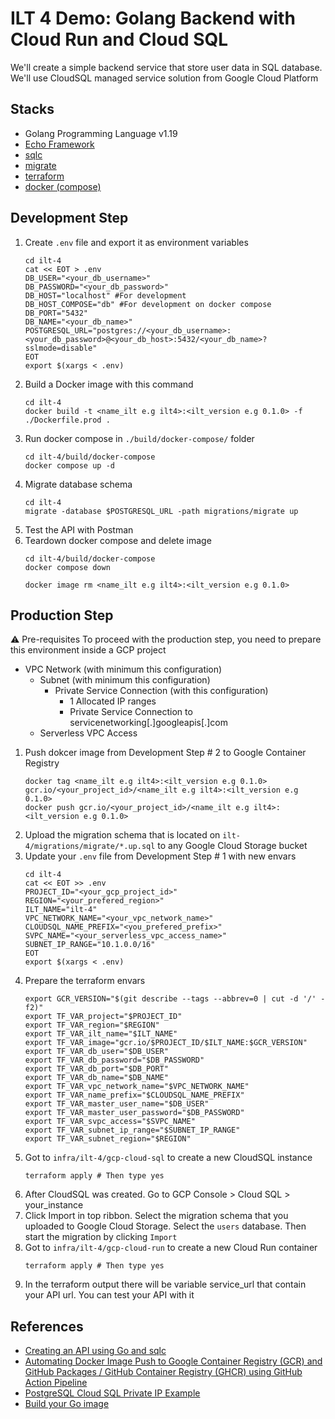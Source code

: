# ILT 4 Demo: Golang Backend with Cloud Run and Cloud SQL

We'll create a simple backend service that store user data in SQL database. We'll use CloudSQL managed service solution from Google Cloud Platform

## Stacks

* Golang Programming Language v1.19
* [Echo Framework](https://github.com/labstack/echo)
* [sqlc](https://github.com/sqlc-dev/sqlc)
* [migrate](https://github.com/golang-migrate/migrate)
* [terraform](terraform.io/)
* [docker (compose)](https://www.docker.com/)

## Development Step

1. Create `.env` file and export it as environment variables
   ```
   cd ilt-4
   cat << EOT > .env
   DB_USER="<your_db_username>"
   DB_PASSWORD="<your_db_password>"
   DB_HOST="localhost" #For development
   DB_HOST_COMPOSE="db" #For development on docker compose
   DB_PORT="5432"
   DB_NAME="<your_db_name>"
   POSTGRESQL_URL="postgres://<your_db_username>:<your_db_password>@<your_db_host>:5432/<your_db_name>?sslmode=disable"
   EOT
   export $(xargs < .env)
   ```
2. Build a Docker image with this command
   ```
   cd ilt-4
   docker build -t <name_ilt e.g ilt4>:<ilt_version e.g 0.1.0> -f ./Dockerfile.prod .
   ```
3. Run docker compose in `./build/docker-compose/` folder
   ```
   cd ilt-4/build/docker-compose
   docker compose up -d
   ```
4. Migrate database schema
   ```
   cd ilt-4
   migrate -database $POSTGRESQL_URL -path migrations/migrate up
   ```
6. Test the API with Postman
7. Teardown docker compose and delete image
   ```
   cd ilt-4/build/docker-compose
   docker compose down

   docker image rm <name_ilt e.g ilt4>:<ilt_version e.g 0.1.0>
   ```

## Production Step

⚠️ Pre-requisites
To proceed with the production step, you need to prepare this environment inside a GCP project

- VPC Network (with minimum this configuration)
   * Subnet (with minimum this configuration)
     - Private Service Connection (with this configuration)
       * 1 Allocated IP ranges
       * Private Service Connection to servicenetworking[.]googleapis[.]com
   * Serverless VPC Access

1. Push dokcer image from Development Step # 2 to Google Container Registry
   ```
   docker tag <name_ilt e.g ilt4>:<ilt_version e.g 0.1.0> gcr.io/<your_project_id>/<name_ilt e.g ilt4>:<ilt_version e.g 0.1.0>
   docker push gcr.io/<your_project_id>/<name_ilt e.g ilt4>:<ilt_version e.g 0.1.0>
   ```
2. Upload the migration schema that is located on `ilt-4/migrations/migrate/*.up.sql` to any Google Cloud Storage bucket
3. Update your `.env` file from Development Step # 1 with new envars
   ```
   cd ilt-4
   cat << EOT >> .env
   PROJECT_ID="<your_gcp_project_id>"
   REGION="<your_prefered_region>"
   ILT_NAME="ilt-4"
   VPC_NETWORK_NAME="<your_vpc_network_name>"
   CLOUDSQL_NAME_PREFIX="<you_prefered_prefix>"
   SVPC_NAME="<your_serverless_vpc_access_name>"
   SUBNET_IP_RANGE="10.1.0.0/16"
   EOT
   export $(xargs < .env)
   ```
4. Prepare the terraform envars
   ```
   export GCR_VERSION="$(git describe --tags --abbrev=0 | cut -d '/' -f2)"
   export TF_VAR_project="$PROJECT_ID"
   export TF_VAR_region="$REGION"
   export TF_VAR_ilt_name="$ILT_NAME"
   export TF_VAR_image="gcr.io/$PROJECT_ID/$ILT_NAME:$GCR_VERSION"
   export TF_VAR_db_user="$DB_USER"
   export TF_VAR_db_password="$DB_PASSWORD"
   export TF_VAR_db_port="$DB_PORT"
   export TF_VAR_db_name="$DB_NAME"
   export TF_VAR_vpc_network_name="$VPC_NETWORK_NAME"
   export TF_VAR_name_prefix="$CLOUDSQL_NAME_PREFIX"
   export TF_VAR_master_user_name="$DB_USER"
   export TF_VAR_master_user_password="$DB_PASSWORD"
   export TF_VAR_svpc_access="$SVPC_NAME"
   export TF_VAR_subnet_ip_range="$SUBNET_IP_RANGE"
   export TF_VAR_subnet_region="$REGION"
   ```
5. Got to `infra/ilt-4/gcp-cloud-sql` to create a new CloudSQL instance
   ```
   terraform apply # Then type yes
   ```
6. After CloudSQL was created. Go to GCP Console > Cloud SQL > your_instance
7. Click Import in top ribbon. Select the migration schema that you uploaded to Google Cloud Storage. Select the `users` database. Then start the migration by clicking `Import`
8. Got to `infra/ilt-4/gcp-cloud-run` to create a new Cloud Run container
   ```
   terraform apply # Then type yes
   ```
9. In the terraform output there will be variable service_url that contain your API url. You can test your API with it

## References

* [Creating an API using Go and sqlc](https://eltonminetto.dev/en/post/2022-10-22-creating-api-using-go-sqlc/)
* [Automating Docker Image Push to Google Container Registry (GCR) and GitHub Packages / GitHub Container Registry (GHCR) using GitHub Action Pipeline](https://medium.com/@ardhanyoga/automating-docker-image-push-to-github-packages-github-container-registry-ghcr-and-google-3ffea20f595b)
* [PostgreSQL Cloud SQL Private IP Example](https://github.com/gruntwork-io/terraform-google-sql/blob/master/examples/postgres-private-ip/README.md)
* [Build your Go image](https://docs.docker.com/language/golang/build-images/#overview)
